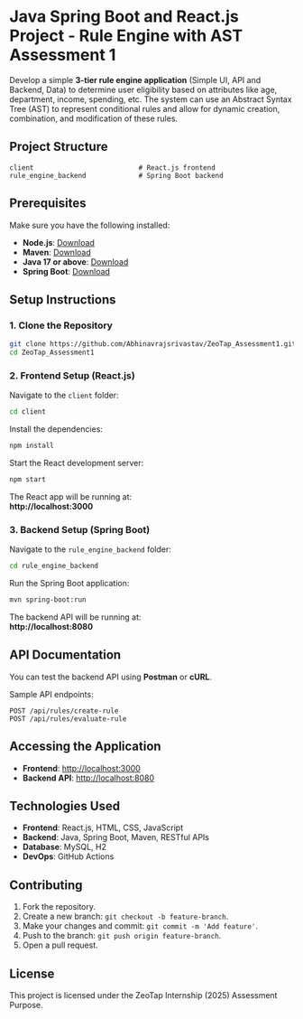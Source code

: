 # Java Spring Boot and React.js Project - Rule Engine with AST Assessment 1

Develop a simple **3-tier rule engine application** (Simple UI, API and Backend, Data) to determine user eligibility based on attributes like age, department, income, spending, etc. The system can use an Abstract Syntax Tree (AST) to represent conditional rules and allow for dynamic creation, combination, and modification of these rules.

## Project Structure
```
client                          # React.js frontend
rule_engine_backend             # Spring Boot backend
```

## Prerequisites

Make sure you have the following installed:
- **Node.js**: [Download](https://nodejs.org/)
- **Maven**: [Download](https://maven.apache.org/download.cgi)
- **Java 17 or above**: [Download](https://www.oracle.com/java/technologies/javase-jdk17-downloads.html)
- **Spring Boot**: [Download](https://spring.io/projects/spring-boot)

## Setup Instructions

### 1. Clone the Repository
```bash
git clone https://github.com/Abhinavrajsrivastav/ZeoTap_Assessment1.git
cd ZeoTap_Assessment1
```

### 2. Frontend Setup (React.js)
Navigate to the `client` folder:
```bash
cd client
```
Install the dependencies:
```bash
npm install
```
Start the React development server:
```bash
npm start
```
The React app will be running at:  
**http://localhost:3000**

### 3. Backend Setup (Spring Boot)
Navigate to the `rule_engine_backend` folder:
```bash
cd rule_engine_backend
```
Run the Spring Boot application:
```bash
mvn spring-boot:run
```
The backend API will be running at:  
**http://localhost:8080**

## API Documentation
You can test the backend API using **Postman** or **cURL**.  

Sample API endpoints:
```
POST /api/rules/create-rule
POST /api/rules/evaluate-rule
```

## Accessing the Application

- **Frontend**: [http://localhost:3000](http://localhost:3000)  
- **Backend API**: [http://localhost:8080](http://localhost:8080)

## Technologies Used

- **Frontend**: React.js, HTML, CSS, JavaScript  
- **Backend**: Java, Spring Boot, Maven, RESTful APIs  
- **Database**: MySQL, H2  
- **DevOps**: GitHub Actions  

## Contributing

1. Fork the repository.  
2. Create a new branch: `git checkout -b feature-branch`.  
3. Make your changes and commit: `git commit -m 'Add feature'`.  
4. Push to the branch: `git push origin feature-branch`.  
5. Open a pull request.

## License

This project is licensed under the ZeoTap Internship (2025) Assessment Purpose.
